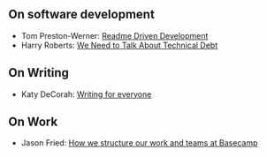 ## On software development

- Tom Preston-Werner: [Readme Driven Development](http://tom.preston-werner.com/2010/08/23/readme-driven-development.html)
- Harry Roberts: [We Need to Talk About Technical Debt](https://24ways.org/2016/we-need-to-talk-about-technical-debt/)

## On Writing

- Katy DeCorah: [Writing for everyone](http://katydecorah.com/writing-for-everyone/#0)

## On Work

- Jason Fried: [How we structure our work and teams at Basecamp](https://m.signalvnoise.com/how-we-set-up-our-work-cbce3d3d9cae#.nny1hyldm)
